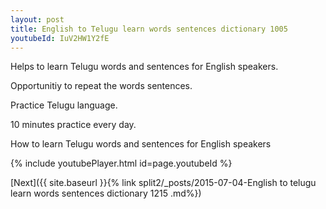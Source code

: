 ```yaml
---
layout: post
title: English to Telugu learn words sentences dictionary 1005 
youtubeId: IuV2HW1Y2fE
---
```

 
 
Helps to learn Telugu words and sentences for English speakers.

Opportunitiy to repeat the words sentences. 

Practice Telugu language. 
 
10 minutes practice every day. 
 
How to learn Telugu words and sentences for English speakers 
 
{% include youtubePlayer.html id=page.youtubeId %}
 
 
[Next]({{ site.baseurl }}{% link  split2/_posts/2015-07-04-English to telugu learn words sentences dictionary 1215 .md%})
 
